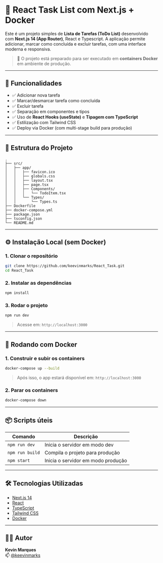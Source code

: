# 📝 React Task List com Next.js + Docker

Este é um projeto simples de **Lista de Tarefas (ToDo List)** desenvolvido com **Next.js 14 (App Router)**, React e Typescript. A aplicação permite adicionar, marcar como concluída e excluir tarefas, com uma interface moderna e responsiva.

> 🚀 O projeto está preparado para ser executado em **containers Docker** em ambiente de produção.

---

## 🧩 Funcionalidades

- ✅ Adicionar nova tarefa
- ✅ Marcar/desmarcar tarefa como concluída
- ✅ Excluir tarefa
- ✅ Separação em componentes e tipos
- ✅ Uso de **React Hooks (useState)** e **Tipagem com TypeScript**
- ✅ Estilização com Tailwind CSS
- ✅ Deploy via Docker (com multi-stage build para produção)

---

## 📁 Estrutura do Projeto

```
.
├── src/
│   ├── app/
│   │   ├── favicon.ico
│   │   ├── globals.css
│   │   ├── layout.tsx
│   │   ├── page.tsx
│   │   ├── Components/
│   │   │   └── TodoItem.tsx
│   │   └── Types/
│   │       └── Types.ts
├── Dockerfile
├── docker-compose.yml
├── package.json
├── tsconfig.json
└── README.md
```

---

## ⚙️ Instalação Local (sem Docker)

### 1. Clonar o repositório

```bash
git clone https://github.com/keevinmarks/React_Task.git
cd React_Task
```

### 2. Instalar as dependências

```bash
npm install
```

### 3. Rodar o projeto

```bash
npm run dev
```

> Acesse em: `http://localhost:3000`

---

## 🐳 Rodando com Docker

### 1. Construir e subir os containers

```bash
docker-compose up --build
```

> Após isso, o app estará disponível em: `http://localhost:3000`

### 2. Parar os containers

```bash
docker-compose down
```

---

## 📦 Scripts úteis

| Comando              | Descrição                           |
|----------------------|--------------------------------------|
| `npm run dev`        | Inicia o servidor em modo dev        |
| `npm run build`      | Compila o projeto para produção      |
| `npm start`          | Inicia o servidor em modo produção   |

---

## 🛠 Tecnologias Utilizadas

- [Next.js 14](https://nextjs.org/)
- [React](https://react.dev/)
- [TypeScript](https://www.typescriptlang.org/)
- [Tailwind CSS](https://tailwindcss.com/)
- [Docker](https://www.docker.com/)

---

## 🙋‍♂️ Autor

**Kevin Marques**  
📫 [@keevinmarks](https://github.com/keevinmarks)
